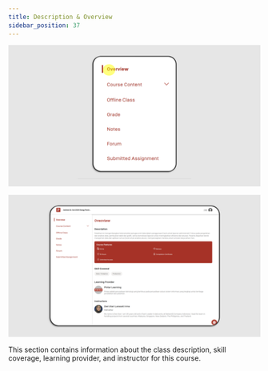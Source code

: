 ```yaml
---
title: Description & Overview
sidebar_position: 37
---
```

![](/img/description-eng-1.png)

![](/img/description-eng-2.png)

This section contains information about the class description, skill coverage, learning provider, and instructor for this course.
